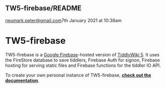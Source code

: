 ## TW5-firebase/README

<a href="./neumark-peter-gmail-com.html" class="tc-tiddlylink tc-tiddlylink-missing">neumark.peter@gmail.com</a>7th January 2021 at 10:38am

# TW5-firebase

TW5-firebase is a <a href="https://firebase.google.com/" class="tc-tiddlylink-external">Google Firebase</a>-hosted version of <a href="https://tiddlywiki.com/" class="tc-tiddlylink-external">TiddlyWiki 5</a>. It uses the FireStore database to save tiddlers, Firebase Auth for signon, Firebase hosting for serving static files and Firebase functions for the tiddler IO API.

To create your own personal instance of TW5-firebase,
**<a href="https://neumark.github.io/tw5-firebase/" class="tc-tiddlylink-external">check out the documentation</a>**.
